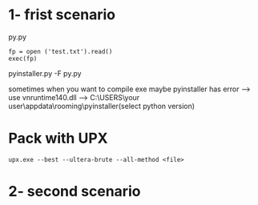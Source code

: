 1- frist scenario 
=
py.py
```
fp = open ('test.txt').read()
exec(fp)
```

pyinstaller.py -F py.py
 
sometimes when you want to compile exe maybe pyinstaller has error --> use vnruntime140.dll --> C:\USERS\your user\appdata\rooming\pyinstaller\(select python version)

Pack with UPX
=
```
upx.exe --best --ultera-brute --all-method <file>
```

2- second scenario 
=

 

